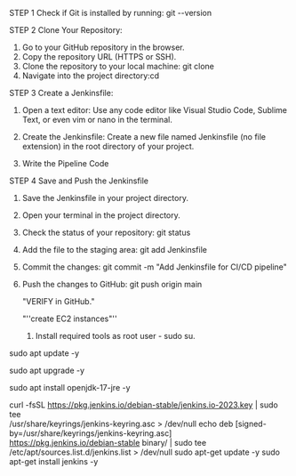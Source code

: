 STEP 1
Check if Git is installed by running: 
git --version

STEP 2
Clone Your Repository:
1. Go to your GitHub repository in the browser.
2. Copy the repository URL (HTTPS or SSH).
3. Clone the repository to your local machine: git clone <your-repository-url>
4. Navigate into the project directory:cd <your-project-directory>

STEP 3
Create a Jenkinsfile:
1. Open a text editor:
Use any code editor like Visual Studio Code, Sublime Text, or even vim or nano in the terminal.

2. Create the Jenkinsfile:
Create a new file named Jenkinsfile (no file extension) in the root directory of your project.

3. Write the Pipeline Code

STEP 4
Save and Push the Jenkinsfile

1. Save the Jenkinsfile in your project directory.
2. Open your terminal in the project directory.
3. Check the status of your repository:
   git status
4. Add the file to the staging area:
   git add Jenkinsfile
5. Commit the changes:
   git commit -m "Add Jenkinsfile for CI/CD pipeline"
6. Push the changes to GitHub:
   git push origin main

   "VERIFY in GitHub."


   "''create EC2 instances"''

   1. Install required tools as root user - sudo su.

sudo apt update -y

sudo apt upgrade -y 

sudo apt install openjdk-17-jre -y

curl -fsSL https://pkg.jenkins.io/debian-stable/jenkins.io-2023.key | sudo tee \
  /usr/share/keyrings/jenkins-keyring.asc > /dev/null
echo deb [signed-by=/usr/share/keyrings/jenkins-keyring.asc] \
  https://pkg.jenkins.io/debian-stable binary/ | sudo tee \
  /etc/apt/sources.list.d/jenkins.list > /dev/null
sudo apt-get update -y 
sudo apt-get install jenkins -y
